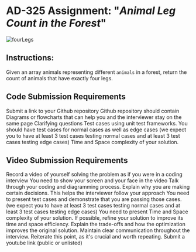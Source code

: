 # AD-325 Assignment:  "*Animal Leg Count in the Forest*"
![fourLegs](https://github.com/user-attachments/assets/1f5d0dd4-3929-41c2-bf67-7ec8d786af6b)

## Instructions:
Given an array animals representing different `animals` in a forest, return the count of animals that have exactly four legs.

## Code Submission Requirements 
Submit a link to your Github repository
Github repository should contain 
Diagrams or flowcharts that can help you and the interviewer stay on the same page
Clarifying questions
Test cases using unit test frameworks. You should have test cases for normal cases as well as edge cases (we expect you to have at least 3 test cases testing normal cases and at least 3 test cases testing edge cases)
Time and Space complexity of your solution. 

## Video Submission Requirements
Record a video of yourself solving the problem as if you were in a coding interview
You need to show your screen and your face in the video
Talk through your coding and diagramming process. Explain why you are making certain decisions. This helps the interviewer follow your approach
You need to present test cases and demonstrate that you are passing those cases.(we expect you to have at least 3 test cases testing normal cases and at least 3 test cases testing edge cases)
You need to present Time and Space complexity of your solution. 
 If possible, refine your solution to improve its time and space efficiency. Explain the trade-offs and how the optimization improves the original solution.
Maintain clear communication throughout the interview. Reiterate this point, as it's crucial and worth repeating.
Submit a youtube link (public or unlisted)
